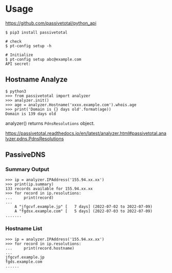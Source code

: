 # Usage

https://github.com/passivetotal/python_api

```
$ pip3 install passivetotal

# check
$ pt-config setup -h

# Initialize
$ pt-config setup abc@example.com
API secret:
```

## Hostname Analyze

```
$ python3
>>> from passivetotal import analyzer
>>> analyzer.init()
>>> age = analyzer.Hostname('xxxx.example.com').whois.age
>>> print('Domain is {} days old'.format(age))
Domain is 139 days old
```

analyzer() returns `PdnsResolutions` object.

https://passivetotal.readthedocs.io/en/latest/analyzer.html#passivetotal.analyzer.pdns.PdnsResolutions

## PassiveDNS

### Summary Output
```
>>> ip = analyzer.IPAddress('155.94.xx.xx')
>>> print(ip.summary)
133 records available for 155.94.xx.xx
>>> for record in ip.resolutions:
...     print(record)
... 
    A "jfgcvf.example.jp" [   7 days] (2022-07-02 to 2022-07-09)
    A "fgdsx.example.com" [   5 days] (2022-07-03 to 2022-07-09)
.......
```

### Hostname List

```
>>> ip = analyzer.IPAddress('155.94.xx.xx')
>>> for record in ip.resolutions:
...     print(record.hostname)
... 
jfgcvf.example.jp
fgds.example.com
......
```

